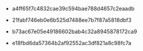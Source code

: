 * a4ff65f7c4832cae39c594bae788d4657c2eaadb
 
* 21fabf746eb0e6b525d7488ee7b7f87a5818dbf3
 
* b73ac67e05e49186602bab4c32a8945878172ca9
 
* e18fbd6da57364b2af92552ac3df821a8c98fc7a
 
